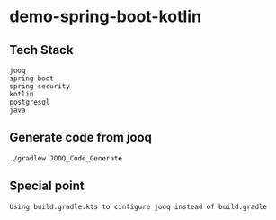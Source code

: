 # demo-spring-boot-kotlin

## Tech Stack
    jooq
    spring boot
    spring security
    kotlin
    postgresql
    java
    
## Generate code from jooq
    ./gradlew JOOQ_Code_Generate
    
## Special point
    Using build.gradle.kts to cinfigure jooq instead of build.gradle
